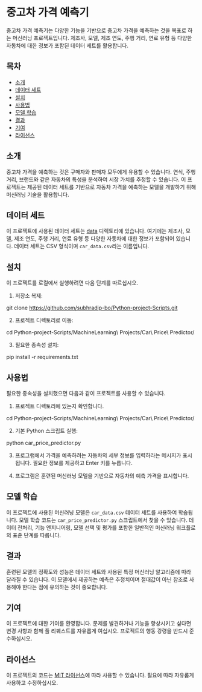 # 중고차 가격 예측기

중고차 가격 예측기는 다양한 기능을 기반으로 중고차 가격을 예측하는 것을 목표로 하는 머신러닝 프로젝트입니다. 제조사, 모델, 제조 연도, 주행 거리, 연료 유형 등 다양한 자동차에 대한 정보가 포함된 데이터 세트를 활용합니다.

## 목차

- [소개](#소개)
- [데이터 세트](#데이터-세트)
- [설치](#설치)
- [사용법](#사용법)
- [모델 학습](#모델-학습)
- [결과](#결과)
- [기여](#기여)
- [라이선스](#라이선스)

## 소개

중고차 가격을 예측하는 것은 구매자와 판매자 모두에게 유용할 수 있습니다. 연식, 주행 거리, 브랜드와 같은 자동차의 특성을 분석하여 시장 가치를 추정할 수 있습니다. 이 프로젝트는 제공된 데이터 세트를 기반으로 자동차 가격을 예측하는 모델을 개발하기 위해 머신러닝 기술을 활용합니다.

## 데이터 세트

이 프로젝트에 사용된 데이터 세트는 [data](data/) 디렉토리에 있습니다. 여기에는 제조사, 모델, 제조 연도, 주행 거리, 연료 유형 등 다양한 자동차에 대한 정보가 포함되어 있습니다. 데이터 세트는 CSV 형식이며 `car_data.csv`라는 이름입니다.

## 설치

이 프로젝트를 로컬에서 실행하려면 다음 단계를 따르십시오.

1. 저장소 복제:

git clone https://github.com/subhradip-bo/Python-project-Scripts.git

2. 프로젝트 디렉토리로 이동:

cd Python-project-Scripts/MachineLearning\ Projects/Car\ Price\ Predictor/

3. 필요한 종속성 설치:

pip install -r requirements.txt

## 사용법

필요한 종속성을 설치했으면 다음과 같이 프로젝트를 사용할 수 있습니다.

1. 프로젝트 디렉토리에 있는지 확인합니다.

cd Python-project-Scripts/MachineLearning\ Projects/Car\ Price\ Predictor/

2. 기본 Python 스크립트 실행:

python car_price_predictor.py

3. 프로그램에서 가격을 예측하려는 자동차의 세부 정보를 입력하라는 메시지가 표시됩니다. 필요한 정보를 제공하고 Enter 키를 누릅니다.

4. 프로그램은 훈련된 머신러닝 모델을 기반으로 자동차의 예측 가격을 표시합니다.

## 모델 학습

이 프로젝트에 사용된 머신러닝 모델은 `car_data.csv` 데이터 세트를 사용하여 학습됩니다. 모델 학습 코드는 `car_price_predictor.py` 스크립트에서 찾을 수 있습니다. 데이터 전처리, 기능 엔지니어링, 모델 선택 및 평가를 포함한 일반적인 머신러닝 워크플로의 표준 단계를 따릅니다.

## 결과

훈련된 모델의 정확도와 성능은 데이터 세트와 사용된 특정 머신러닝 알고리즘에 따라 달라질 수 있습니다. 이 모델에서 제공하는 예측은 추정치이며 절대값이 아닌 참조로 사용해야 한다는 점에 유의하는 것이 중요합니다.

## 기여

이 프로젝트에 대한 기여를 환영합니다. 문제를 발견하거나 기능을 향상시키고 싶다면 변경 사항과 함께 풀 리퀘스트를 자유롭게 여십시오. 프로젝트의 행동 강령을 반드시 준수하십시오.

## 라이선스

이 프로젝트의 코드는 [MIT 라이선스](LICENSE)에 따라 사용할 수 있습니다. 필요에 따라 자유롭게 사용하고 수정하십시오.
